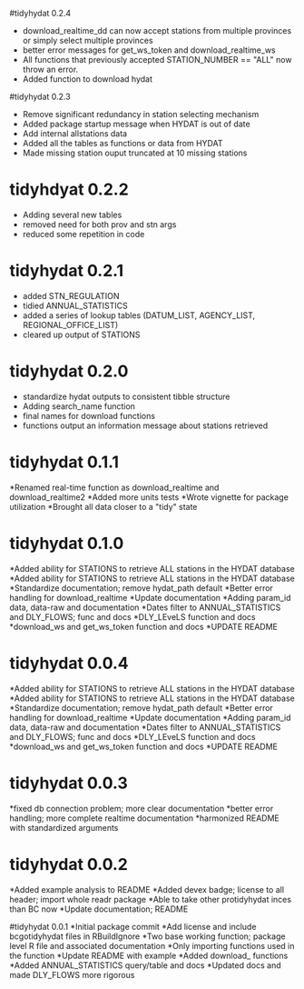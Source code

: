 #tidyhydat 0.2.4
* download_realtime_dd can now accept stations from multiple provinces or simply select multiple provinces
* better error messages for get_ws_token and download_realtime_ws
* All functions that previously accepted STATION_NUMBER == "ALL" now throw an error. 
* Added function to download hydat

#tidyhydat 0.2.3
* Remove significant redundancy in station selecting mechanism
* Added package startup message when HYDAT is out of date  
* Add internal allstations data
* Added all the tables as functions or data from HYDAT
* Made missing station ouput truncated at 10 missing stations

# tidyhdyat 0.2.2
* Adding several new tables
* removed need for both prov and stn args
* reduced some repetition in code

# tidyhydat 0.2.1
* added STN_REGULATION
* tidied ANNUAL_STATISTICS
* added a series of lookup tables (DATUM_LIST, AGENCY_LIST, REGIONAL_OFFICE_LIST)
* cleared up output of STATIONS

# tidyhydat 0.2.0
* standardize hydat outputs to consistent tibble structure
* Adding search_name function
* final names for download functions
* functions output an information message about stations retrieved

# tidyhydat 0.1.1
*Renamed real-time function as download_realtime and download_realtime2
*Added more units tests
*Wrote vignette for package utilization
*Brought all data closer to a "tidy" state

# tidyhydat 0.1.0
*Added ability for STATIONS to retrieve ALL stations in the HYDAT database
*Added ability for STATIONS to retrieve ALL stations in the HYDAT database
*Standardize documentation; remove hydat_path default
*Better error handling for download_realtime
*Update documentation
*Adding param_id data, data-raw and documentation
*Dates filter to ANNUAL_STATISTICS and DLY_FLOWS; func and docs
*DLY_LEveLS function and docs
*download_ws and get_ws_token function and docs
*UPDATE README

# tidyhydat 0.0.4
*Added ability for STATIONS to retrieve ALL stations in the HYDAT database
*Added ability for STATIONS to retrieve ALL stations in the HYDAT database
*Standardize documentation; remove hydat_path default
*Better error handling for download_realtime
*Update documentation
*Adding param_id data, data-raw and documentation
*Dates filter to ANNUAL_STATISTICS and DLY_FLOWS; func and docs
*DLY_LEveLS function and docs
*download_ws and get_ws_token function and docs
*UPDATE README

# tidyhydat 0.0.3
*fixed db connection problem; more clear documentation
*better error handling; more complete realtime documentation
*harmonized README with standardized arguments

# tidyhydat 0.0.2
*Added example analysis to README
*Added devex badge; license to all header; import whole readr package
*Able to take other protidyhydat inces than BC now
*Update documentation; README

#tidyhydat 0.0.1
*Initial package commit
*Add license and include bcgotidyhydat  files in RBuildIgnore
*Two base working function; package level R file and associated documentation
*Only importing functions used in the function
*Update README with example
*Added download_ functions
*Added ANNUAL_STATISTICS query/table and docs
*Updated docs and made DLY_FLOWS more rigorous








